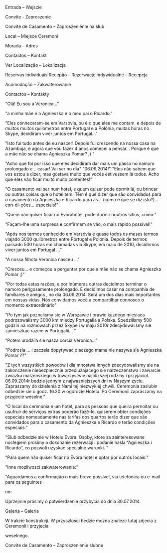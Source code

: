 


Entrada – Wejscie

Convite - Zaproszenie

Convite de Casamento – Zaproszenienie na slub

Local – Miejsce Ceremoni 

Morada – Adres 

Contactos – Kontakt

Ver Localização – Lokalizacja

Reservas Individuais Recepão – Rezerwacje indywidualne – Recepcja

Acomodação – Zakwaterowanie

Contactos – Kontakty 



"Olá! Eu sou a Veronica..."

"a minha mãe é a Agnieszka e o meu pai o Ricardo."

"Eles conheceram-se em Varsóvia, ou é o que eles me contam, e depois de muitos muitos quilómetros entre Portugal e a Polónia, muitas horas no Skype, decidiram viver juntos em Portugal..."

"Isto fui tudo antes de eu nascer! Depois fui crescendo na nossa casa na Azambuja, e agora que vou fazer 4 anos comecei a pensar... Porque é que a mãe não se chama Agnieszka Pomar? ;) "

"Acho que foi por isso que eles decidiram dar mais um passo no namoro prolongado e... casar! Vai ser no dia"
"06.09.2014!"
"Eles não sabem que vos estou a dizer, mas gostava muito que vocês estivessem lá todos. Acho que eles vão ficar muito muito contentes!"

"O casamento vai ser num hotel, e quem quiser pode dormir lá, ou brincar ou outras coisas que o hotel tem. Têm é que dizer que são convidados para o casamento da Agnieszka e Ricardo para as... (como é que se diz isto?)... con-di-ções... especiais!"

"Quem não quiser ficar no Evorahotel, pode dormir noutros sítios, como:"

"Façam-lhe uma surpresa e confirmem se vão, o mais rápido possível!"






"Após nos termos conhecido em Varsóvia e quase todos os meses termos viajado 3000 quilômetros entre Portugal e Polónia. Depois de termos passado 500 horas em chamadas via Skype, em maio de 2010, decidirmos viver juntos em Portugal ..."

"A nossa filhota Veronica nasceu ..."

"Cresceu... e começou a perguntar por que a mãe não se chama Agnieszka Pomar ;)"

"Por todas estas razões, e por inúmeras outras decidimos terminar o namoro perigosamente prolongado. E decidimos casar na companhia de familiares e amigos , no dia 06.09.2014. Será um dos dias mais importantes em nossas vidas. Nós convidamos você a compartilhar connosco o momento extraordinário"

"Po tym jak poznalismy sie w Warszawie i prawie kazdego miesiaca podrozowalismy 3000 km miedzy Portugalia a Polska. Spedzilismy 500 godzin na rozmowach przez Skype i w maju 2010r zdecydowalismy sie zamieszkac razem w Portugalii... "

"Potem urodzila sie nasza corcia Veronica..."

"Podrosla ... i zaczela dopytywac dlaczego mama nie nazywa sie Agnieszka Pomar ??"

"Z tych wszystkich powodow i dla mnostwa innych zdecydowalismy sie na zakonczenie niebezpiecznie przedluzajacego sie narzeczenstwa i zawarcie zwiazku malzenskiego w towarzystwie najblizszej rodziny i przyjaciol. 06.09.2014r bedzie jednym z najwazniejszych dni w Naszym zyciu. Zapraszamy do dzielenia z Nami tej niezwyklej chwili. Ceremonia zaslubin odbedzie sie o godz. 16.30 w ogordzie Hotelu. Po Ceremonii zapraszamy na przyjecie weselne."



"O local da cerimónia é um hotel, para as pessoas que queira pernoitar ou usufruir de serviços extras poderão fazê-lo. quiserem obter condições especiais nomeadamente nas tarifas dos quartos terão dizer que são convidados para o casamento da Agnieszka e Ricardo e terão condições especiais."

"Slub odbedzie sie w Hotelu Evora. Osoby, ktore sa zainteresowane noclegiem prosimy o dokonanie rezerwacji i podanie hasla “Agnieszka i Ricardo”, co pozwoli uzyskac specjalne warunki. "



"Para quem não quiser ficar no Evora hotel e optar por outros locais:"

"Inne mozliwosci zakwaterowania:"



"Aguardamos a confirmação o mais breve possível, via telefónica ou e-mail para os seguintes 

no:

Uprzejmie prosimy o potwierdzenie przybycia do dnia 30.07.2014. 

Galeria – Galeria

W trakcie konstrukcji. W przyszlosci bedzie mozna znalezc tutaj zdjecia z Ceremonii i przyjecia 

weselnego.

Convite de Casamento – Zaproszenienie slubne